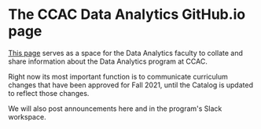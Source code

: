 # The CCAC Data Analytics GitHub.io page

[This page](https://ccac-data-analytics.github.io) serves as a space for the Data Analytics faculty to collate and share information about the Data Analytics program at CCAC.

Right now its most important function is to communicate curriculum changes that have been approved for Fall 2021, until the Catalog is updated to reflect those changes.

We will also post announcements here and in the program's Slack workspace.
